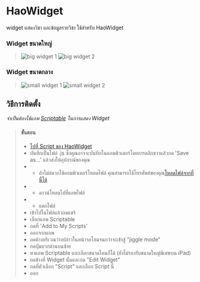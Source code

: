 # HaoWidget
widget แสดงวิชา
และข้อมูลรายวิชา ใช้สำหรับ HaoWidget

### Widget ขนาดใหญ่
> ![big widget 1](https://github.com/karnhao/HaoWidget/blob/main/img/1.png)
> ![big widget 2](https://github.com/karnhao/HaoWidget/blob/main/img/3.png)

### Widget ขนาดกลาง
> ![small widget 1](https://github.com/karnhao/HaoWidget/blob/main/img/2.png)
> ![small widget 2](https://github.com/karnhao/HaoWidget/blob/main/img/4.png)

## วิธีการติดตั้ง
*จำเป็นต้องใช้แอพ [Scriptable](https://apps.apple.com/th/app/scriptable/id1405459188) ในการแสดง Widget*
> #### ขั้นตอน
> - [ไปที่ Script ของ HaoWidget](https://raw.githubusercontent.com/karnhao/HaoWidget/main/widget/dist/widget.js)
> - บันทึกเป็นไฟล์ .js ซึ่งคุณอาจจะบันทึกในคอมพิวเตอร์โดยการคลิกขวาแล้วกด 'Save as...' แล้วส่งให้อุปกรณ์ของคุณ
> - - ถ้าไม่สดวกใช้คอมพิวเตอร์โหลดไฟล์ คุณสามารถใช้โทรศัพท์ของคุณ[โหลดไฟล์จากที่นี่ได้](https://minhaskamal.github.io/DownGit/#/home?url=https://github.com/karnhao/HaoWidget/blob/main/widget/dist/widget.js)
> - - ดาวน์โหลดไปที่แอพไฟล์
> - - แตกไฟล์
> - เข้าไปในไฟล์แล้วกดแชร์
> - เลือกแอพ Scriptable
> - กดที่ 'Add to My Scripts'
> - ออกจากแอพ
> - กดค้างบริเวณว่างปล่าวในหน้าจอโฮมจนกว่าจะเข้าสู่ "jiggle mode"
> - กดปุ่มบวกด้านบนซ้าย
> - หาแอพ Scriptable และเลือกขนาดไหนก็ได้ (ยังไม่รองรับขนาดใหญ่พิเศษบน iPad)
> - กดข้างที่ Widget นั้นและกด "Edit Widget"
> - กดที่ตัวเลือก "Script" และเลือก Script นี้
> - ออก
